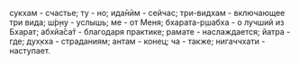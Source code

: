 сукхам - счастье; ту - но; ида̄нӣм - сейчас; три-видхам - включающее три вида; ш́р̣н̣у - услышь; ме - от Меня; бхарата-р̣шабха - о лучший из Бхарат; абхйа̄са̄т - благодаря практике; рамате - наслаждается; йатра - где; дух̣кха - страданиям; антам - конец; ча - также; нигаччхати - наступает.